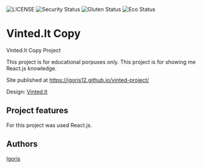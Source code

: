 ![LICENSE](https://img.shields.io/badge/license-MIT-blue.svg?style=flat-square)
![Security Status](https://img.shields.io/security-headers?label=Security&url=https%3A%2F%2Fgithub.com&style=flat-square)
![Gluten Status](https://img.shields.io/badge/Gluten-Free-green.svg)
![Eco Status](https://img.shields.io/badge/ECO-Friendly-green.svg)

# Vinted.lt Copy

Vinted.lt Copy Project

This project is for educational porpuses only.
This project is for showing me React.js knowledge.

Site published at https://igoris12.github.io/vinted-project/

Design: [Vinted.lt](https://www.vinted.lt/)

## Project features

For this project was used React.js.

## Authors

[Igoris](https://github.com/igoris12)
